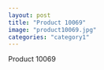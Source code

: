 ```yaml
---
layout: post
title: "Product 10069"
image: "product10069.jpg"
categories: "category1"
---
```

Product 10069
